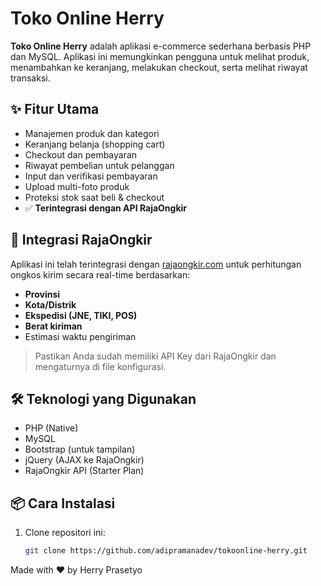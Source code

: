 # Toko Online Herry

**Toko Online Herry** adalah aplikasi e-commerce sederhana berbasis PHP dan MySQL. Aplikasi ini memungkinkan pengguna untuk melihat produk, menambahkan ke keranjang, melakukan checkout, serta melihat riwayat transaksi.

## ✨ Fitur Utama

- Manajemen produk dan kategori
- Keranjang belanja (shopping cart)
- Checkout dan pembayaran
- Riwayat pembelian untuk pelanggan
- Input dan verifikasi pembayaran
- Upload multi-foto produk
- Proteksi stok saat beli & checkout
- ✅ **Terintegrasi dengan API RajaOngkir**

## 🚚 Integrasi RajaOngkir

Aplikasi ini telah terintegrasi dengan [rajaongkir.com](https://rajaongkir.com) untuk perhitungan ongkos kirim secara real-time berdasarkan:

- **Provinsi**
- **Kota/Distrik**
- **Ekspedisi (JNE, TIKI, POS)**
- **Berat kiriman**
- Estimasi waktu pengiriman

> Pastikan Anda sudah memiliki API Key dari RajaOngkir dan mengaturnya di file konfigurasi.

## 🛠️ Teknologi yang Digunakan

- PHP (Native)
- MySQL
- Bootstrap (untuk tampilan)
- jQuery (AJAX ke RajaOngkir)
- RajaOngkir API (Starter Plan)

## 📦 Cara Instalasi

1. Clone repositori ini:
   ```bash
   git clone https://github.com/adipramanadev/tokoonline-herry.git

Made with ❤️ by Herry Prasetyo
